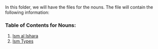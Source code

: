 In this folder, we will have the files for the nouns. The file will contain the following information:

### Table of Contents for Nouns:

1. [Ism al Ishara](ism-al-ishara/readme.md)
2. [Ism Types](ism-types/readme.md)
